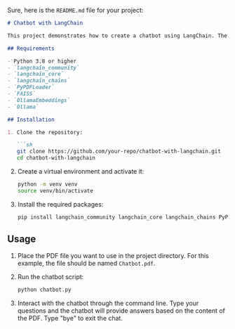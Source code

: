 Sure, here is the `README.md` file for your project:

```markdown
# Chatbot with LangChain

This project demonstrates how to create a chatbot using LangChain. The chatbot is capable of loading and processing documents from a PDF file, creating a FAISS database for efficient retrieval, and interacting with users using an LLM (Large Language Model). The chatbot can handle greetings, goodbyes, and small talk, and answer questions based on the provided context from the PDF.

## Requirements

- Python 3.8 or higher
- `langchain_community`
- `langchain_core`
- `langchain_chains`
- `PyPDFLoader`
- `FAISS`
- `OllamaEmbeddings`
- `Ollama`

## Installation

1. Clone the repository:

   ```sh
   git clone https://github.com/your-repo/chatbot-with-langchain.git
   cd chatbot-with-langchain
   ```

2. Create a virtual environment and activate it:

   ```sh
   python -m venv venv
   source venv/bin/activate
   ```

3. Install the required packages:

   ```sh
   pip install langchain_community langchain_core langchain_chains PyPDFLoader FAISS Ollama
   ```

## Usage

1. Place the PDF file you want to use in the project directory. For this example, the file should be named `Chatbot.pdf`.

2. Run the chatbot script:

   ```sh
   python chatbot.py
   ```

3. Interact with the chatbot through the command line. Type your questions and the chatbot will provide answers based on the content of the PDF. Type "bye" to exit the chat.

